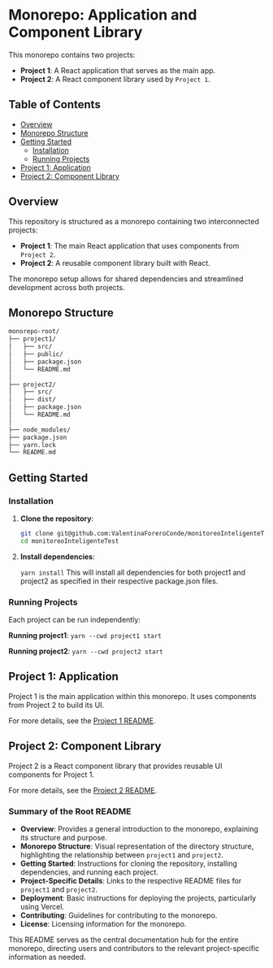 # Monorepo: Application and Component Library

This monorepo contains two projects:

- **Project 1**: A React application that serves as the main app.
- **Project 2**: A React component library used by `Project 1`.

## Table of Contents

- [Overview](#overview)
- [Monorepo Structure](#monorepo-structure)
- [Getting Started](#getting-started)
  - [Installation](#installation)
  - [Running Projects](#running-projects)
- [Project 1: Application](#project-1-application)
- [Project 2: Component Library](#project-2-component-library)


## Overview

This repository is structured as a monorepo containing two interconnected projects:

- **Project 1**: The main React application that uses components from `Project 2`.
- **Project 2**: A reusable component library built with React.

The monorepo setup allows for shared dependencies and streamlined development across both projects.

## Monorepo Structure

```bash
monorepo-root/
├── project1/
│   ├── src/
│   ├── public/
│   ├── package.json
│   └── README.md
│
├── project2/
│   ├── src/
│   ├── dist/
│   ├── package.json
│   └── README.md
│
├── node_modules/
├── package.json
├── yarn.lock
└── README.md
```

## Getting Started

### Installation

1. **Clone the repository**:
   ```bash
   git clone git@github.com:ValentinaForeroConde/monitoreoInteligenteTest.git
   cd monitoreoInteligenteTest
    ```
2. **Install dependencies**:

    `yarn install`
    This will install all dependencies for both project1 and project2 as specified in their respective package.json files.

### Running Projects
Each project can be run independently:

  **Running project1**:
    `yarn --cwd project1 start`

  **Running project2**:
    `yarn --cwd project2 start`

## Project 1: Application
Project 1 is the main application within this monorepo. It uses components from Project 2 to build its UI.

For more details, see the [Project 1 README](/project1/README.md).

## Project 2: Component Library
Project 2 is a React component library that provides reusable UI components for Project 1.

For more details, see the [Project 2 README](/project2/README.md).


### Summary of the Root README

- **Overview**: Provides a general introduction to the monorepo, explaining its structure and purpose.
- **Monorepo Structure**: Visual representation of the directory structure, highlighting the relationship between `project1` and `project2`.
- **Getting Started**: Instructions for cloning the repository, installing dependencies, and running each project.
- **Project-Specific Details**: Links to the respective README files for `project1` and `project2`.
- **Deployment**: Basic instructions for deploying the projects, particularly using Vercel.
- **Contributing**: Guidelines for contributing to the monorepo.
- **License**: Licensing information for the monorepo.

This README serves as the central documentation hub for the entire monorepo, directing users and contributors to the relevant project-specific information as needed.